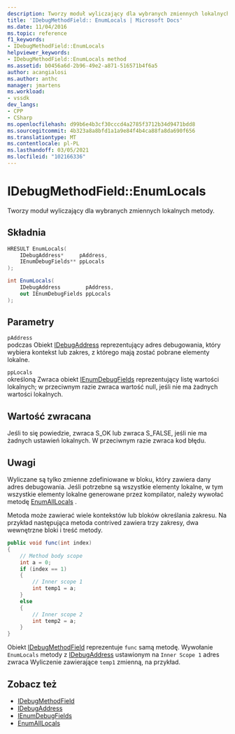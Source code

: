 ```yaml
---
description: Tworzy moduł wyliczający dla wybranych zmiennych lokalnych metody.
title: 'IDebugMethodField:: EnumLocals | Microsoft Docs'
ms.date: 11/04/2016
ms.topic: reference
f1_keywords:
- IDebugMethodField::EnumLocals
helpviewer_keywords:
- IDebugMethodField::EnumLocals method
ms.assetid: b0456a6d-2b96-49e2-a871-516571b4f6a5
author: acangialosi
ms.author: anthc
manager: jmartens
ms.workload:
- vssdk
dev_langs:
- CPP
- CSharp
ms.openlocfilehash: d99b6e4b3cf30cccd4a2785f3712b34d9471bdd8
ms.sourcegitcommit: 4b323a8a8bfd1a1a9e84f4b4ca88fa8da690f656
ms.translationtype: MT
ms.contentlocale: pl-PL
ms.lasthandoff: 03/05/2021
ms.locfileid: "102166336"
---
```

# <a name="idebugmethodfieldenumlocals"></a>IDebugMethodField::EnumLocals
Tworzy moduł wyliczający dla wybranych zmiennych lokalnych metody.

## <a name="syntax"></a>Składnia

```cpp
HRESULT EnumLocals(
    IDebugAddress*     pAddress,
    IEnumDebugFields** ppLocals
);
```

```csharp
int EnumLocals(
    IDebugAddress        pAddress,
    out IEnumDebugFields ppLocals
);
```

## <a name="parameters"></a>Parametry
`pAddress`\
podczas Obiekt [IDebugAddress](../../../extensibility/debugger/reference/idebugaddress.md) reprezentujący adres debugowania, który wybiera kontekst lub zakres, z którego mają zostać pobrane elementy lokalne.

`ppLocals`\
określoną Zwraca obiekt [IEnumDebugFields](../../../extensibility/debugger/reference/ienumdebugfields.md) reprezentujący listę wartości lokalnych; w przeciwnym razie zwraca wartość null, jeśli nie ma żadnych wartości lokalnych.

## <a name="return-value"></a>Wartość zwracana
Jeśli to się powiedzie, zwraca S_OK lub zwraca S_FALSE, jeśli nie ma żadnych ustawień lokalnych. W przeciwnym razie zwraca kod błędu.

## <a name="remarks"></a>Uwagi
Wyliczane są tylko zmienne zdefiniowane w bloku, który zawiera dany adres debugowania. Jeśli potrzebne są wszystkie elementy lokalne, w tym wszystkie elementy lokalne generowane przez kompilator, należy wywołać metodę [EnumAllLocals](../../../extensibility/debugger/reference/idebugmethodfield-enumalllocals.md) .

Metoda może zawierać wiele kontekstów lub bloków określania zakresu. Na przykład następująca metoda contrived zawiera trzy zakresy, dwa wewnętrzne bloki i treść metody.

```csharp
public void func(int index)
{
    // Method body scope
    int a = 0;
    if (index == 1)
    {
        // Inner scope 1
        int temp1 = a;
    }
    else
    {
        // Inner scope 2
        int temp2 = a;
    }
}
```

Obiekt [IDebugMethodField](../../../extensibility/debugger/reference/idebugmethodfield.md) reprezentuje `func` samą metodę. Wywołanie `EnumLocals` metody z [IDebugAddress](../../../extensibility/debugger/reference/idebugaddress.md) ustawionym na `Inner Scope 1` adres zwraca Wyliczenie zawierające `temp1` zmienną, na przykład.

## <a name="see-also"></a>Zobacz też
- [IDebugMethodField](../../../extensibility/debugger/reference/idebugmethodfield.md)
- [IDebugAddress](../../../extensibility/debugger/reference/idebugaddress.md)
- [IEnumDebugFields](../../../extensibility/debugger/reference/ienumdebugfields.md)
- [EnumAllLocals](../../../extensibility/debugger/reference/idebugmethodfield-enumalllocals.md)
